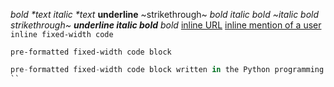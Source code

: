 *bold \*text*
_italic \*text_
__underline__
~strikethrough~
*bold _italic bold ~italic bold strikethrough~ __underline italic bold___ bold*
[inline URL](http://www.example.com/)
[inline mention of a user](tg://user?id=123456789)
`inline fixed-width code`
```
pre-formatted fixed-width code block
```
```python
pre-formatted fixed-width code block written in the Python programming language
``